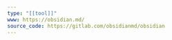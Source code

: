 ```yaml
---
type: "[[tool]]"
www: https://obsidian.md/
source_code: https://gitlab.com/obsidianmd/obsidian
---
```

